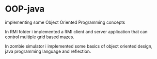# OOP-java
implementing some Object Oriented Programming concepts


In RMI folder i implemented a RMI client and server application that can
control multiple grid based mazes. 

In zombie simulator i implemented some basics of object oriented design, java programming language
and reflection.
